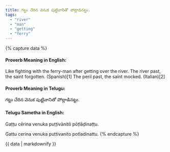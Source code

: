 ```yaml
---
title: గట్టు చేరిన వెనుక పుట్టివానితో పోట్లాడినట్టు.
tags:
  - "river"
  - "man"
  - "getting"
  - "ferry"
---
```


{% capture data %}
#### Proverb Meaning in English:
Like fighting with the ferry-man after getting over the river.
The river past, the saint forgotten. (Spanish)[1]
The peril past, the saint mocked. (Italian)[2]

#### Proverb Meaning in Telugu:
గట్టు చేరిన వెనుక పుట్టివానితో పోట్లాడినట్టు.

#### Telugu Sametha in English:
Gaṭṭu cērina venuka puṭṭivānitō pōṭlāḍinaṭṭu.

Gattu cerina venuka puttivanito potladinattu.
{% endcapture %}

{{ data | markdownify }}

